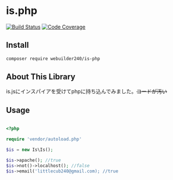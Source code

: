 # is.php

[![Build Status](https://travis-ci.org/webuilder240/is.php.svg?branch=master)](https://travis-ci.org/webuilder240/is.php) [![Code Coverage](https://scrutinizer-ci.com/g/webuilder240/is.php/badges/coverage.png?b=master)](https://scrutinizer-ci.com/g/webuilder240/is.php/?branch=master)

## Install

``` bash
composer require webuilder240/is-php
```

## About This Library

is.jsにインスパイアを受けてphpに持ち込んでみました。~~コードが汚い~~

## Usage

``` php

<?php

require 'vendor/autoload.php'

$is = new Is\Is();

$is->apache(); //true
$is->not()->localhost(); //false
$is->email('littlecub240@gmail.com); //true

```
